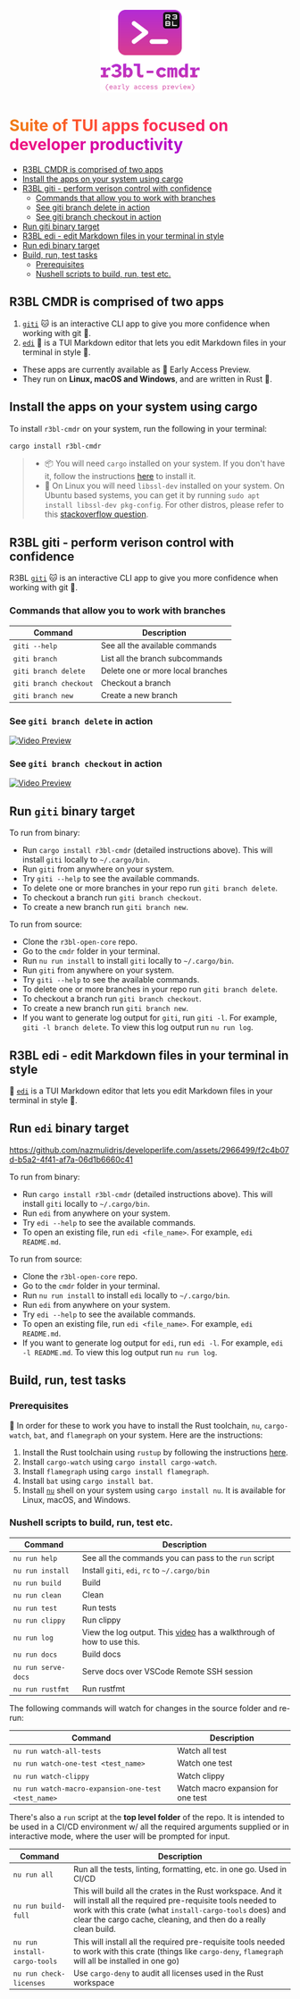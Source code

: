 <p align="center">
  <img src="r3bl-cmdr-eap.svg" height="148px">
</p>

# <font color="#F07B14">S</font><font color="#F27716">u</font><font color="#F37219">i</font><font color="#F56E1B">t</font><font color="#F76A1E">e</font><font color="#F86621"> </font><font color="#F96223">o</font><font color="#FA5E26">f</font><font color="#FB5A2A"> </font><font color="#FC562D">T</font><font color="#FD5230">U</font><font color="#FE4E33">I</font><font color="#FE4A37"> </font><font color="#FE463A">a</font><font color="#FE423E">p</font><font color="#FE3F41">p</font><font color="#FE3B45">s</font><font color="#FE3749"> </font><font color="#FE344D">f</font><font color="#FD3151">o</font><font color="#FC2D55">c</font><font color="#FC2A59">u</font><font color="#FB275D">s</font><font color="#FA2461">e</font><font color="#F82165">d</font><font color="#F71E69"> </font><font color="#F51C6D">o</font><font color="#F41972">n</font><font color="#F21776"> </font><font color="#F0147A">d</font><font color="#EE127E">e</font><font color="#EC1082">v</font><font color="#EA0E87">e</font><font color="#E70C8B">l</font><font color="#E50B8F">o</font><font color="#E20993">p</font><font color="#E00897">e</font><font color="#DD069C">r</font><font color="#DA05A0"> </font><font color="#D704A4">p</font><font color="#D403A8">r</font><font color="#D002AC">o</font><font color="#CD02B0">d</font><font color="#CA01B4">u</font><font color="#C601B7">c</font><font color="#C301BB">t</font><font color="#BF01BF">i</font><font color="#BB01C3">v</font><font color="#B801C6">i</font><font color="#B401CA">t</font><font color="#B002CD">y</font>

<!-- Suite of R3BL TUI apps focused on developer productivity -->

<!-- TOC -->

- [R3BL CMDR is comprised of two apps](#r3bl-cmdr-is-comprised-of-two-apps)
- [Install the apps on your system using cargo](#install-the-apps-on-your-system-using-cargo)
- [R3BL giti - perform verison control with confidence](#r3bl-giti---perform-verison-control-with-confidence)
  - [Commands that allow you to work with branches](#commands-that-allow-you-to-work-with-branches)
  - [See giti branch delete in action](#see-giti-branch-delete-in-action)
  - [See giti branch checkout in action](#see-giti-branch-checkout-in-action)
- [Run giti binary target](#run-giti-binary-target)
- [R3BL edi - edit Markdown files in your terminal in style](#r3bl-edi---edit-markdown-files-in-your-terminal-in-style)
- [Run edi binary target](#run-edi-binary-target)
- [Build, run, test tasks](#build-run-test-tasks)
  - [Prerequisites](#prerequisites)
  - [Nushell scripts to build, run, test etc.](#nushell-scripts-to-build-run-test-etc)

<!-- /TOC -->

## R3BL CMDR is comprised of two apps

<a id="markdown-r3bl-cmdr-is-comprised-of-two-apps" name="r3bl-cmdr-is-comprised-of-two-apps"></a>

1. [`giti`](#r3bl-giti---verison-control-with-confidence) 🐱 is an interactive CLI app to give you
   more confidence when working with git 💪.
2. [`edi`](#r3bl-edi---edit-markdown-files-in-your-terminal-in-style) 🦜 is a TUI Markdown editor
   that lets you edit Markdown files in your terminal in style 💖.

- These apps are currently available as 🐣 Early Access Preview.
- They run on **Linux, macOS and Windows**, and are written in Rust 🦀.

## Install the apps on your system using cargo

<a id="markdown-install-the-apps-on-your-system-using-cargo" name="install-the-apps-on-your-system-using-cargo"></a>

To install `r3bl-cmdr` on your system, run the following in your terminal:

```bash
cargo install r3bl-cmdr
```

> - 📦 You will need `cargo` installed on your system. If you don't have it, follow the instructions
>   [here](https://rustup.rs/) to install it.
> - 🐧 On Linux you will need `libssl-dev` installed on your system. On Ubuntu based systems, you
>   can get it by running `sudo apt install libssl-dev pkg-config`. For other distros, please refer
>   to this
>   [stackoverflow question](https://stackoverflow.com/questions/65553557/why-rust-is-failing-to-build-command-for-openssl-sys-v0-9-60-even-after-local-in).

## R3BL giti - perform verison control with confidence

<a id="markdown-r3bl-giti---perform-verison-control-with-confidence" name="r3bl-giti---perform-verison-control-with-confidence"></a>

R3BL [`giti`](https://github.com/r3bl-org/r3bl-open-core/tree/main/cmdr/src/giti) 🐱 is an
interactive CLI app to give you more confidence when working with git 💪.

### Commands that allow you to work with branches

<a id="markdown-commands-that-allow-you-to-work-with-branches" name="commands-that-allow-you-to-work-with-branches"></a>

| Command                | Description                       |
| ---------------------- | --------------------------------- |
| `giti --help`          | See all the available commands    |
| `giti branch`          | List all the branch subcommands   |
| `giti branch delete`   | Delete one or more local branches |
| `giti branch checkout` | Checkout a branch                 |
| `giti branch new`      | Create a new branch               |

### See `giti branch delete` in action

<a id="markdown-see-giti-branch-delete-in-action" name="see-giti-branch-delete-in-action"></a>

[![Video Preview](https://img.youtube.com/vi/aI550ZvuD0s/0.jpg)](https://www.youtube.com/watch?v=aI550ZvuD0s)

### See `giti branch checkout` in action

<a id="markdown-see-giti-branch-checkout-in-action" name="see-giti-branch-checkout-in-action"></a>

[![Video Preview](https://img.youtube.com/vi/pc4BP1GjFGo/0.jpg)](https://www.youtube.com/watch?v=pc4BP1GjFGo)

## Run `giti` binary target

<a id="markdown-run-giti-binary-target" name="run-giti-binary-target"></a>

To run from binary:

- Run `cargo install r3bl-cmdr` (detailed instructions above). This will install `giti` locally to
  `~/.cargo/bin`.
- Run `giti` from anywhere on your system.
- Try `giti --help` to see the available commands.
- To delete one or more branches in your repo run `giti branch delete`.
- To checkout a branch run `giti branch checkout`.
- To create a new branch run `giti branch new`.

To run from source:

- Clone the `r3bl-open-core` repo.
- Go to the `cmdr` folder in your terminal.
- Run `nu run install` to install `giti` locally to `~/.cargo/bin`.
- Run `giti` from anywhere on your system.
- Try `giti --help` to see the available commands.
- To delete one or more branches in your repo run `giti branch delete`.
- To checkout a branch run `giti branch checkout`.
- To create a new branch run `giti branch new`.
- If you want to generate log output for `giti`, run `giti -l`. For example,
  `giti -l branch delete`. To view this log output run `nu run log`.

## R3BL edi - edit Markdown files in your terminal in style

<a id="markdown-r3bl-edi---edit-markdown-files-in-your-terminal-in-style" name="r3bl-edi---edit-markdown-files-in-your-terminal-in-style"></a>

🦜 [`edi`](https://github.com/r3bl-org/r3bl-open-core/tree/main/cmdr/src/edi) is a TUI Markdown
editor that lets you edit Markdown files in your terminal in style 💖.

## Run `edi` binary target

<a id="markdown-run-edi-binary-target" name="run-edi-binary-target"></a>

<!--
edi video
Source: https://github.com/nazmulidris/developerlife.com/issues/6
-->

https://github.com/nazmulidris/developerlife.com/assets/2966499/f2c4b07d-b5a2-4f41-af7a-06d1b6660c41

To run from binary:

- Run `cargo install r3bl-cmdr` (detailed instructions above). This will install `giti` locally to
  `~/.cargo/bin`.
- Run `edi` from anywhere on your system.
- Try `edi --help` to see the available commands.
- To open an existing file, run `edi <file_name>`. For example, `edi README.md`.

To run from source:

- Clone the `r3bl-open-core` repo.
- Go to the `cmdr` folder in your terminal.
- Run `nu run install` to install `edi` locally to `~/.cargo/bin`.
- Run `edi` from anywhere on your system.
- Try `edi --help` to see the available commands.
- To open an existing file, run `edi <file_name>`. For example, `edi README.md`.
- If you want to generate log output for `edi`, run `edi -l`. For example, `edi -l README.md`. To
  view this log output run `nu run log`.

## Build, run, test tasks

<a id="markdown-build%2C-run%2C-test-tasks" name="build%2C-run%2C-test-tasks"></a>

### Prerequisites

<a id="markdown-prerequisites" name="prerequisites"></a>

🌠 In order for these to work you have to install the Rust toolchain, `nu`, `cargo-watch`, `bat`,
and `flamegraph` on your system. Here are the instructions:

1. Install the Rust toolchain using `rustup` by following the instructions
   [here](https://rustup.rs/).
1. Install `cargo-watch` using `cargo install cargo-watch`.
1. Install `flamegraph` using `cargo install flamegraph`.
1. Install `bat` using `cargo install bat`.
1. Install [`nu`](https://crates.io/crates/nu) shell on your system using `cargo install nu`. It is
   available for Linux, macOS, and Windows.

### Nushell scripts to build, run, test etc.

<a id="markdown-nushell-scripts-to-build%2C-run%2C-test-etc." name="nushell-scripts-to-build%2C-run%2C-test-etc."></a>

| Command             | Description                                                                                                          |
| ------------------- | -------------------------------------------------------------------------------------------------------------------- |
| `nu run help`       | See all the commands you can pass to the `run` script                                                                |
| `nu run install`    | Install `giti`, `edi`, `rc` to `~/.cargo/bin`                                                                        |
| `nu run build`      | Build                                                                                                                |
| `nu run clean`      | Clean                                                                                                                |
| `nu run test`       | Run tests                                                                                                            |
| `nu run clippy`     | Run clippy                                                                                                           |
| `nu run log`        | View the log output. This [video](https://www.youtube.com/watch?v=Sy26IMkOEiM) has a walkthrough of how to use this. |
| `nu run docs`       | Build docs                                                                                                           |
| `nu run serve-docs` | Serve docs over VSCode Remote SSH session                                                                            |
| `nu run rustfmt`    | Run rustfmt                                                                                                          |

The following commands will watch for changes in the source folder and re-run:

| Command                                             | Description                        |
| --------------------------------------------------- | ---------------------------------- |
| `nu run watch-all-tests`                            | Watch all test                     |
| `nu run watch-one-test <test_name>`                 | Watch one test                     |
| `nu run watch-clippy`                               | Watch clippy                       |
| `nu run watch-macro-expansion-one-test <test_name>` | Watch macro expansion for one test |

There's also a `run` script at the **top level folder** of the repo. It is intended to be used in a
CI/CD environment w/ all the required arguments supplied or in interactive mode, where the user will
be prompted for input.

| Command                      | Description                                                                                                                                                                                                                                            |
| ---------------------------- | ------------------------------------------------------------------------------------------------------------------------------------------------------------------------------------------------------------------------------------------------------ |
| `nu run all`                 | Run all the tests, linting, formatting, etc. in one go. Used in CI/CD                                                                                                                                                                                  |
| `nu run build-full`          | This will build all the crates in the Rust workspace. And it will install all the required pre-requisite tools needed to work with this crate (what `install-cargo-tools` does) and clear the cargo cache, cleaning, and then do a really clean build. |
| `nu run install-cargo-tools` | This will install all the required pre-requisite tools needed to work with this crate (things like `cargo-deny`, `flamegraph` will all be installed in one go)                                                                                         |
| `nu run check-licenses`      | Use `cargo-deny` to audit all licenses used in the Rust workspace                                                                                                                                                                                      |
